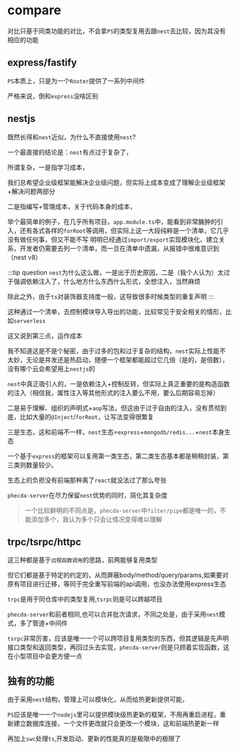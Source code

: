 # compare

对比只基于同类功能的对比，不会拿`PS`的类型复用去跟`nest`去比较，因为其没有相应的功能

## express/fastify
`PS`本质上，只是为一个`Router`提供了一系列中间件

严格来说，倒和`express`没啥区别

## nestjs
既然长得和`nest`近似，为什么不直接使用`nest`?

一个最直接的结论是：`nest`有点过于复杂了，

所谓复杂，一是指学习成本，

我们总希望企业级框架能解决企业级问题，但实际上成本变成了理解企业级框架+解决问题两部分

二是指编写+管理成本，关于代码本身的成本，

举个最简单的例子，在几乎所有项目，`app.module.ts`中，能看到非常臃肿的引入，还有各式各样的`forRoot`等调用，但实际上这一大段纯粹是一个清单，它几乎没有做任何事，但又不能不写
明明已经通过`import/export`实现模块化、建立关系，开发者仍需要去列一个清单，而一旦在清单中遗漏，从报错中很难意识到（nest v8）

:::tip question
`nest`为什么这么做，一是出于历史原因，二是（我个人认为）太过于强调依赖注入了，什么地方什么东西什么形式，全想注入，当然麻烦

除此之外，由于`ts`对装饰器支持度一般，这导致很多时候类型的重复声明
:::

这种通过一个清单，去控制模块导入导出的功能，比较常见于安全相关的情形，比如`serverless`

这又说到第三点，运作成本

我不知道这是不是个秘密，由于过多的包和过于复杂的结构，`nest`实际上性能不太妙，无论是并发还是热启动，随便一个框架都能超过它几倍（是的，是倍数），没有哪个云会希望用上`nestjs`的

`nest`中真正吸引人的，一是依赖注入+控制反转，但实际上真正重要的是构造函数的注入（相信我，属性注入等其他形式的注入要么不用，要么后期容易忘掉）

二是易于理解、组织的声明式+`aop`写法，但这由于过于自由的注入，没有贯彻到底，比如大量的`@Inject`/`forRoot`，让写法变得很繁复

三是生态，这和前端不一样，`nest`生态=`express`+`mongodb/redis...`+`nest`本身生态

一个基于`express`的框架可以复用第一类生态，第二类生态基本都是稍稍封装，第三类则数量较少。

生态上的负担没有前端那种离了`react`就没法过了那么夸张

`phecda-server`在尽力保留`nest`优势的同时，简化其复杂度

> 一个比较鲜明的不同点是，`phecda-server`中`filter/pipe`都是唯一的，不能添加多个，我认为多个只会让情况变得难以理解

## trpc/tsrpc/httpc
这三种都是基于`远程函数调用`的思路，前两能够复用类型

但它们都是基于特定的约定的，从而屏蔽body/method/query/params,如果要对原有项目进行迁移，等同于完全重写前端的api调用，也没办法使用express生态

`trpc`是用于同仓库中的类型复用,`tsrpc`则是可以跨越项目

`phecda-server`和前者相同,也可以合并批次请求，不同之处是，由于采用`nest`模式，多了管道+中间件

`tsrpc`非常厉害，应该是唯一一个可以跨项目复用类型的东西，但其逻辑是先声明接口类型和返回类型，再回过头去实现，`phecda-server`则是只顾着实现函数，这在小型项目中会更方便一点


## 独有的功能
由于采用`nest`结构，管理上可以模块化，从而给热更新提供可能，

`PS`应该是唯一一个`nodejs`里可以提供模块级热更新的框架，不用再重启进程，重新建立数据库连接，一个文件更改就只会更改一个模块，这和前端热更新一样

再加上`swc`处理`ts`,开发启动、更新的性能真的是极限中的极限了
